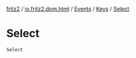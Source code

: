 [fritz2](../../../index.md) / [io.fritz2.dom.html](../../index.md) / [Events](../index.md) / [Keys](index.md) / [Select](./-select.md)

# Select

`Select`
